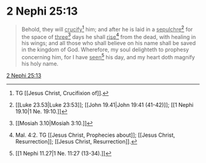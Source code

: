 # 2 Nephi 25:13

> Behold, they will <u>crucify</u>[^a] him; and after he is laid in a <u>sepulchre</u>[^b] for the space of <u>three</u>[^c] days he shall <u>rise</u>[^d] from the dead, with healing in his wings; and all those who shall believe on his name shall be saved in the kingdom of God. Wherefore, my soul delighteth to prophesy concerning him, for I have <u>seen</u>[^e] his day, and my heart doth magnify his holy name.

[2 Nephi 25:13](https://www.churchofjesuschrist.org/study/scriptures/bofm/2-ne/25?lang=eng&id=p13#p13)


[^a]: TG [[Jesus Christ, Crucifixion of]].
[^b]: [[Luke 23.53|Luke 23:53]]; [[John 19.41|John 19:41 (41-42)]]; [[1 Nephi 19.10|1 Ne. 19:10.]]
[^c]: [[Mosiah 3.10|Mosiah 3:10.]]
[^d]: Mal. 4:2. TG [[Jesus Christ, Prophecies about]]; [[Jesus Christ, Resurrection]]; [[Jesus Christ, Resurrection]].
[^e]: [[1 Nephi 11.27|1 Ne. 11:27 (13-34).]]
